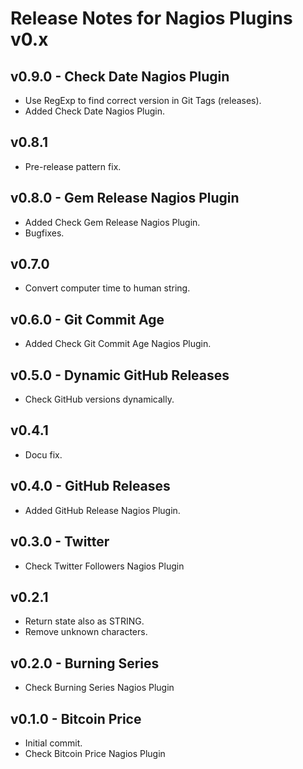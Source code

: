 # Release Notes for Nagios Plugins v0.x

## v0.9.0 - Check Date Nagios Plugin

- Use RegExp to find correct version in Git Tags (releases).
- Added Check Date Nagios Plugin.

## v0.8.1

- Pre-release pattern fix.

## v0.8.0 - Gem Release Nagios Plugin

- Added Check Gem Release Nagios Plugin.
- Bugfixes.

## v0.7.0

- Convert computer time to human string.

## v0.6.0 - Git Commit Age

- Added Check Git Commit Age Nagios Plugin.

## v0.5.0 - Dynamic GitHub Releases

- Check GitHub versions dynamically.

## v0.4.1

- Docu fix.

## v0.4.0 - GitHub Releases

- Added GitHub Release Nagios Plugin.

## v0.3.0 - Twitter

- Check Twitter Followers Nagios Plugin

## v0.2.1

- Return state also as STRING.
- Remove unknown characters.

## v0.2.0 - Burning Series

- Check Burning Series Nagios Plugin

## v0.1.0 - Bitcoin Price

- Initial commit.
- Check Bitcoin Price Nagios Plugin
